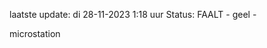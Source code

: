 laatste update: 
di 28-11-2023  1:18   uur 
Status: FAALT - geel - 
<div class="service Y">microstation</div>